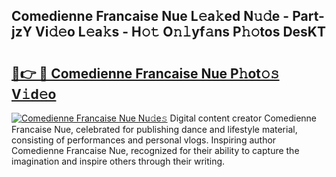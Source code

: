 ## Comedienne Francaise Nue L𝚎a𝚔ed N𝚞𝚍e - Part-jzY Vi𝚍𝚎o L𝚎a𝚔s - H𝚘𝚝 O𝚗𝚕yf𝚊ns P𝚑𝚘tos DesKT

# <h2><a href="http://kf3vhy5.oniu.top/?m=Comedienne+Francaise+Nue">🔗👉 🔴 Comedienne Francaise Nue P𝚑ot𝚘𝚜 V𝚒d𝚎o</a></h2>

[![Comedienne Francaise Nue Nu𝚍e𝚜](https://i.imgur.com/0qMVB7G.gif)](http://kf3vhy5.oniu.top/?m=Comedienne+Francaise+Nue)
Digital content creator Comedienne Francaise Nue, celebrated for publishing dance and lifestyle material, consisting of performances and personal vlogs. Inspiring author Comedienne Francaise Nue, recognized for their ability to capture the imagination and inspire others through their writing.  
